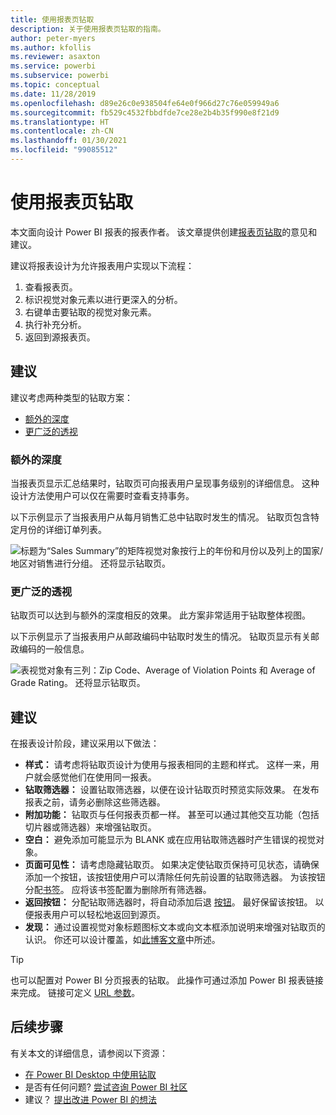 ```yaml
---
title: 使用报表页钻取
description: 关于使用报表页钻取的指南。
author: peter-myers
ms.author: kfollis
ms.reviewer: asaxton
ms.service: powerbi
ms.subservice: powerbi
ms.topic: conceptual
ms.date: 11/28/2019
ms.openlocfilehash: d89e26c0e938504fe64e0f966d27c76e059949a6
ms.sourcegitcommit: fb529c4532fbbdfde7ce28e2b4b35f990e8f21d9
ms.translationtype: HT
ms.contentlocale: zh-CN
ms.lasthandoff: 01/30/2021
ms.locfileid: "99085512"
---
```

# <a name="use-report-page-drillthrough"></a>使用报表页钻取

本文面向设计 Power BI 报表的报表作者。 该文章提供创建[报表页钻取](../create-reports/desktop-drillthrough.md)的意见和建议。

建议将报表设计为允许报表用户实现以下流程：

1. 查看报表页。
2. 标识视觉对象元素以进行更深入的分析。
3. 右键单击要钻取的视觉对象元素。
4. 执行补充分析。
5. 返回到源报表页。

## <a name="suggestions"></a>建议

建议考虑两种类型的钻取方案：

- [额外的深度](#additional-depth)
- [更广泛的透视](#broader-perspective)

### <a name="additional-depth"></a>额外的深度

当报表页显示汇总结果时，钻取页可向报表用户呈现事务级别的详细信息。 这种设计方法使用户可以仅在需要时查看支持事务。

以下示例显示了当报表用户从每月销售汇总中钻取时发生的情况。 钻取页包含特定月份的详细订单列表。

![标题为“Sales Summary”的矩阵视觉对象按行上的年份和月份以及列上的国家/地区对销售进行分组。 还将显示钻取页。](media/report-drillthrough/suggestion-drillthrough-add-depth.png)

### <a name="broader-perspective"></a>更广泛的透视

钻取页可以达到与额外的深度相反的效果。 此方案非常适用于钻取整体视图。

以下示例显示了当报表用户从邮政编码中钻取时发生的情况。 钻取页显示有关邮政编码的一般信息。

![表视觉对象有三列：Zip Code、Average of Violation Points 和 Average of Grade Rating。 还将显示钻取页。](media/report-drillthrough/suggestion-drillthrough-broader-perspective.png)

## <a name="recommendations"></a>建议

在报表设计阶段，建议采用以下做法：

- **样式：** 请考虑将钻取页设计为使用与报表相同的主题和样式。 这样一来，用户就会感觉他们在使用同一报表。
- **钻取筛选器：** 设置钻取筛选器，以便在设计钻取页时预览实际效果。 在发布报表之前，请务必删除这些筛选器。
- **附加功能：** 钻取页与任何报表页都一样。 甚至可以通过其他交互功能（包括切片器或筛选器）来增强钻取页。
- **空白：** 避免添加可能显示为 BLANK 或在应用钻取筛选器时产生错误的视觉对象。
- **页面可见性：** 请考虑隐藏钻取页。 如果决定使钻取页保持可见状态，请确保添加一个按钮，该按钮使用户可以清除任何先前设置的钻取筛选器。 为该按钮分配[书签](../create-reports/desktop-bookmarks.md)。 应将该书签配置为删除所有筛选器。
- **返回按钮：** 分配钻取筛选器时，将自动添加后退 [按钮](../create-reports/desktop-buttons.md)。 最好保留该按钮。 以便报表用户可以轻松地返回到源页。
- **发现：** 通过设置视觉对象标题图标文本或向文本框添加说明来增强对钻取页的认识。 你还可以设计覆盖，如[此博客文章](https://alluringbi.com/2019/10/23/overlays-for-true-self-serve-reporting/)中所述。

> [!TIP]
> 也可以配置对 Power BI 分页报表的钻取。 此操作可通过添加 Power BI 报表链接来完成。 链接可定义 [URL 参数](https://powerbi.microsoft.com/blog/url-parameters-for-paginated-reports-are-now-available/)。

## <a name="next-steps"></a>后续步骤

有关本文的详细信息，请参阅以下资源：

- [在 Power BI Desktop 中使用钻取](../create-reports/desktop-drillthrough.md)
- 是否有任何问题? [尝试咨询 Power BI 社区](https://community.powerbi.com/)
- 建议？ [提出改进 Power BI 的想法](https://ideas.powerbi.com/)
